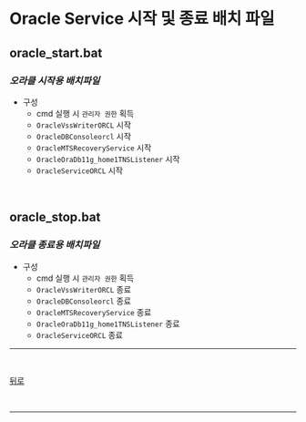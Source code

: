 # Oracle Service 시작 및 종료 배치 파일

## **oracle_start.bat**
### *오라클 시작용 배치파일*
- 구성
  - cmd 실행 시 `관리자 권한` 획득
  - `OracleVssWriterORCL` 시작
  - `OracleDBConsoleorcl` 시작
  - `OracleMTSRecoveryService` 시작
  - `OracleOraDb11g_home1TNSListener` 시작
  - `OracleServiceORCL` 시작

<br>

## **oracle_stop.bat**
### *오라클 종료용 배치파일*
- 구성
  - cmd 실행 시 `관리자 권한` 획득
  - `OracleVssWriterORCL` 종료
  - `OracleDBConsoleorcl` 종료
  - `OracleMTSRecoveryService` 종료
  - `OracleOraDb11g_home1TNSListener` 종료
  - `OracleServiceORCL` 종료

<hr>
<br>

[뒤로](https://github.com/hcgnine/Guide/blob/master/%EA%B0%9C%EB%B0%9C%ED%99%98%EA%B2%BD%EA%B5%AC%EC%B6%95/I_README.md)

<br>
<hr>